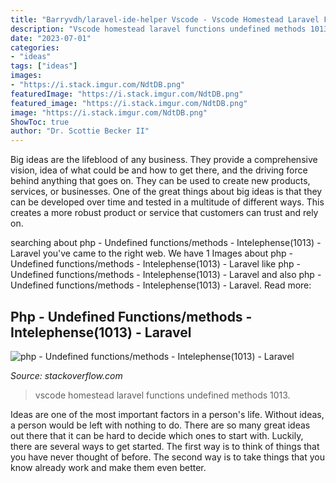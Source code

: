 ```yaml
---
title: "Barryvdh/laravel-ide-helper Vscode - Vscode Homestead Laravel Functions Undefined Methods 1013"
description: "Vscode homestead laravel functions undefined methods 1013"
date: "2023-07-01"
categories:
- "ideas"
tags: ["ideas"]
images:
- "https://i.stack.imgur.com/NdtDB.png"
featuredImage: "https://i.stack.imgur.com/NdtDB.png"
featured_image: "https://i.stack.imgur.com/NdtDB.png"
image: "https://i.stack.imgur.com/NdtDB.png"
ShowToc: true
author: "Dr. Scottie Becker II"
---
```



Big ideas are the lifeblood of any business. They provide a comprehensive vision, idea of what could be and how to get there, and the driving force behind anything that goes on. They can be used to create new products, services, or businesses. One of the great things about big ideas is that they can be developed over time and tested in a multitude of different ways. This creates a more robust product or service that customers can trust and rely on.

	

		
searching about php - Undefined functions/methods - Intelephense(1013) - Laravel you've came to the right web. We have 1 Images about php - Undefined functions/methods - Intelephense(1013) - Laravel like php - Undefined functions/methods - Intelephense(1013) - Laravel and also php - Undefined functions/methods - Intelephense(1013) - Laravel. Read more:
		
    
## Php - Undefined Functions/methods - Intelephense(1013) - Laravel

<img loading=lazy src="https://i.stack.imgur.com/NdtDB.png" onerror="this.onerror=null;this.src='https://tse2.mm.bing.net/th?id=OIP.n5EKwjVYxSaWpmQ6ommpwQHaB2&amp;pid=15.1';" alt="php - Undefined functions/methods - Intelephense(1013) - Laravel">

_Source: stackoverflow.com_

>vscode homestead laravel functions undefined methods 1013. 

	

Ideas are one of the most important factors in a person's life. Without ideas, a person would be left with nothing to do. There are so many great ideas out there that it can be hard to decide which ones to start with. Luckily, there are several ways to get started. The first way is to think of things that you have never thought of before. The second way is to take things that you know already work and make them even better.

